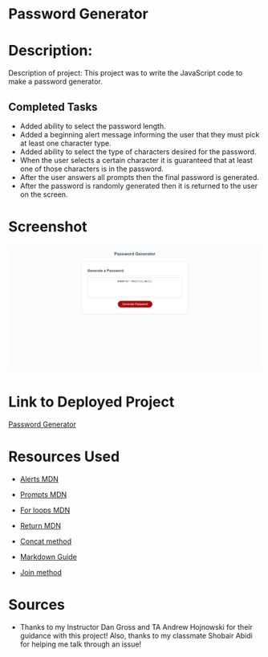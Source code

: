 # Password Generator

# Description:

Description of project: This project was to write the JavaScript code to make a password generator.

## Completed Tasks

* Added ability to select the password length.
* Added a beginning alert message informing the user that they must pick at least one character type.
* Added ability to select the type of characters desired for the password.
* When the user selects a certain character it is guaranteed that at least one of those characters is in the password.
* After the user answers all prompts then the final password is generated.
* After the password is randomly generated then it is returned to the user on the screen.

# Screenshot

![Password Generator](./Assets/Screenshot.jpeg
)

# Link to Deployed Project

[Password Generator](https://matthewvandevort.github.io/Password-Generator/)

# Resources Used

* [Alerts MDN](https://developer.mozilla.org/en-US/docs/Web/API/Window/alert)

* [Prompts MDN](https://developer.mozilla.org/en-US/docs/Web/API/Window/prompt)

* [For loops MDN](https://developer.mozilla.org/en-US/docs/Web/JavaScript/Reference/Statements/for)

* [Return MDN](https://developer.mozilla.org/en-US/docs/Web/JavaScript/Reference/Statements/return)

* [Concat method](https://developer.mozilla.org/en-US/docs/Web/JavaScript/Reference/Global_Objects/Array/concat)

* [Markdown Guide](https://www.markdownguide.org/basic-syntax/)

* [Join method](https://developer.mozilla.org/en-US/docs/Web/JavaScript/Reference/Global_Objects/Array/join)

# Sources

* Thanks to my Instructor Dan Gross and TA Andrew Hojnowski
for their guidance with this project! Also, thanks to my classmate Shobair Abidi for helping me talk through an issue!